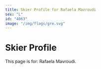 ```yaml
---
title: Skier Profile for Rafaela Mavroudi
sex: "L"
id: "4063"
image: "/img/flags/gre.svg" 
---
```


# Skier Profile

This page is for: Rafaela Mavroudi.
    